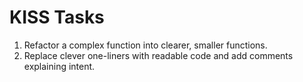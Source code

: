 # KISS Tasks

1. Refactor a complex function into clearer, smaller functions.
2. Replace clever one-liners with readable code and add comments explaining intent.
